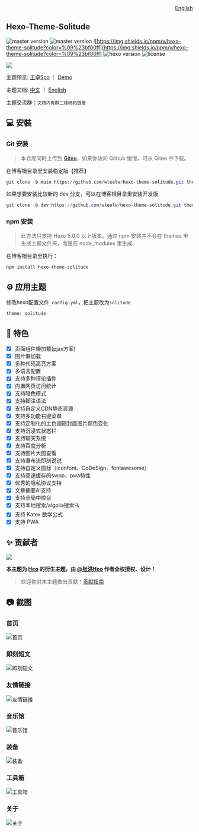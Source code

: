 <div align="right">
  <a title="English" href="/README_EN.md">English</a>
</div>

## Hexo-Theme-Solitude

![master version](https://img.shields.io/github/package-json/v/wleelw/hexo-theme-solitude/master?color=%231ab1ad&label=master)
![master version](https://img.shields.io/github/package-json/v/wleelw/hexo-theme-solitude/dev?label=dev)
![https://img.shields.io/npm/v/hexo-theme-solitude?color=%09%23bf00ff](https://img.shields.io/npm/v/hexo-theme-solitude?color=%09%23bf00ff)
![hexo version](https://img.shields.io/badge/hexo-5.3.0+-0e83c)
![license](https://img.shields.io/github/license/wleelw/hexo-theme-solitude?color=FF5531)

![](https://bu.dusays.com/2023/12/20/6582bf81b4641.png)

主题预览:  [王卓Sco](https://blog.wzsco.top/) ｜  [Demo](https://solitude.wzsco.top/)

主题文档:  [中文](https://docs.wzsco.top/) ｜ [ English ](https://docs.wzsco.top/en/)

主题交流群：`文档内有群二维码和链接`

## 💻 安裝

### Git 安裝

> 本仓库同时上传到 [Gitee](https://gitee.com/nsjjd_w/hexo-theme-solitude)，如果你访问 Github 缓慢，可从 Gitee 中下载。

在博客根目录里安装稳定版【推荐】

```powershell
git clone -b main https://github.com/wleelw/hexo-theme-solitude.git themes/solitude
```

如果想要安装比较新的 dev 分支，可以在博客根目录里安装开发版

```powershell
git clone -b dev https://github.com/wleelw/hexo-theme-solitude.git themes/solitude
```

### npm 安装

> 此方法只支持 Hexo 5.0.0 以上版本。通过 npm 安装并不会在 themes 里生成主题文件夹，而是在 node_modules 里生成

在博客根目录里执行：

```powershell
npm install hexo-theme-solitude
```

## ⚙ 应用主题

修改hexo配置文件`_config.yml`，把主题改为`solitude`

```
theme: solitude
```

## 🎉 特色

- [x] 页面组件懒加载(pjax方案)
- [x] 图片懒加载
- [x] 多种代码高亮方案
- [x] 多语言配置
- [x] 支持多种评论插件
- [x] 内置网页访问统计
- [x] 支持暗色模式
- [x] 支持脚注语法
- [x] 支持自定义CDN静态资源
- [x] 支持多功能右键菜单
- [x] 支持定制化的主色调随封面图片颜色变化
- [x] 支持沉浸式状态栏
- [x] 支持聊天系统
- [x] 支持百度分析
- [x] 支持图片大图查看
- [x] 支持瀑布流即刻说说
- [x] 支持自定义图标（iconfont、CoDeSign、fontawesome）
- [x] 支持高速缓存的swpp，pwa特性
- [x] 优秀的隐私协议支持
- [x] 文章摘要AI支持
- [x] 支持全局中控台
- [x] 支持本地搜索/algolia搜索🔍
- [x] 支持 Katex 数学公式
- [x] 支持 PWA

## ✨ 贡献者

<a href="https://github.com/wleelw/hexo-theme-solitude/graphs/contributors">
  <img src="https://contrib.rocks/image?repo=wleelw/hexo-theme-solitude" />
</a>

**本主题为 [Heo](https://blog.zhheo.com/) 的衍生主题，由 [@张洪Heo](https://github.com/zhheo) 作者全权授权、设计！**

> 欢迎你对本主题做出贡献！[贡献指南](/CONTRIBUTING.md)

## 📷 截图

### 首页
![首页](https://github.com/wleelw/hexo-theme-solitude/assets/74389842/d008aba4-942d-4fdb-a611-d934c0bad9fe)

### 即刻短文
![即刻短文](https://github.com/wleelw/hexo-theme-solitude/assets/74389842/ef6b2657-25e1-4aab-a9b3-eb631840c8da)

### 友情链接
![友情链接](https://github.com/wleelw/hexo-theme-solitude/assets/74389842/d82cf750-8679-4a54-b3e2-96ec01e9665f)

### 音乐馆
![音乐馆](https://github.com/wleelw/hexo-theme-solitude/assets/74389842/ec8c9276-5b43-4950-99a2-c94cb0e5c39e)

### 装备
![装备](https://github.com/wleelw/hexo-theme-solitude/assets/74389842/26596846-f39e-4981-8083-ad1c3e8de290)

### 工具箱
![工具箱](https://github.com/wleelw/hexo-theme-solitude/assets/74389842/d52e6dde-a8a9-4d3c-aa21-fddcfe47de23)

### 关于
![关于](https://github.com/wleelw/hexo-theme-solitude/assets/74389842/46d9db0d-a2d8-4c69-a393-f3388389fbcb)